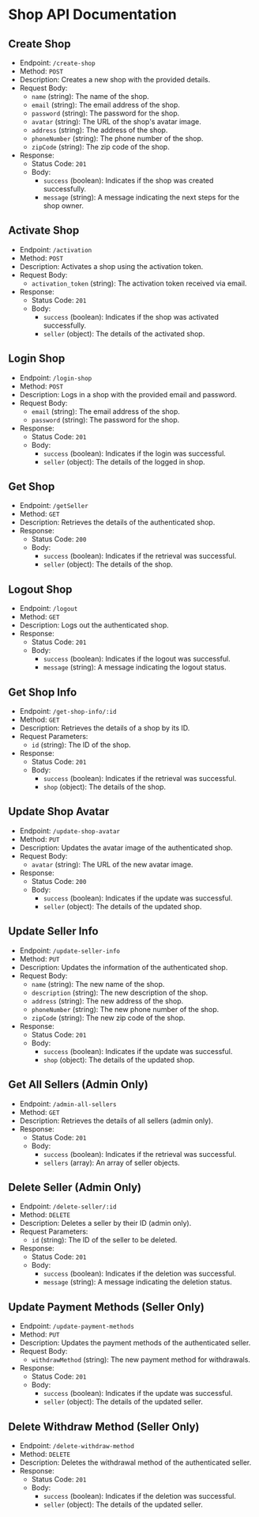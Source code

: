 # Shop API Documentation

## Create Shop

- Endpoint: `/create-shop`
- Method: `POST`
- Description: Creates a new shop with the provided details.
- Request Body:
    - `name` (string): The name of the shop.
    - `email` (string): The email address of the shop.
    - `password` (string): The password for the shop.
    - `avatar` (string): The URL of the shop's avatar image.
    - `address` (string): The address of the shop.
    - `phoneNumber` (string): The phone number of the shop.
    - `zipCode` (string): The zip code of the shop.
- Response:
    - Status Code: `201`
    - Body:
        - `success` (boolean): Indicates if the shop was created successfully.
        - `message` (string): A message indicating the next steps for the shop owner.

## Activate Shop

- Endpoint: `/activation`
- Method: `POST`
- Description: Activates a shop using the activation token.
- Request Body:
    - `activation_token` (string): The activation token received via email.
- Response:
    - Status Code: `201`
    - Body:
        - `success` (boolean): Indicates if the shop was activated successfully.
        - `seller` (object): The details of the activated shop.

## Login Shop

- Endpoint: `/login-shop`
- Method: `POST`
- Description: Logs in a shop with the provided email and password.
- Request Body:
    - `email` (string): The email address of the shop.
    - `password` (string): The password for the shop.
- Response:
    - Status Code: `201`
    - Body:
        - `success` (boolean): Indicates if the login was successful.
        - `seller` (object): The details of the logged in shop.

## Get Shop

- Endpoint: `/getSeller`
- Method: `GET`
- Description: Retrieves the details of the authenticated shop.
- Response:
    - Status Code: `200`
    - Body:
        - `success` (boolean): Indicates if the retrieval was successful.
        - `seller` (object): The details of the shop.

## Logout Shop

- Endpoint: `/logout`
- Method: `GET`
- Description: Logs out the authenticated shop.
- Response:
    - Status Code: `201`
    - Body:
        - `success` (boolean): Indicates if the logout was successful.
        - `message` (string): A message indicating the logout status.

## Get Shop Info

- Endpoint: `/get-shop-info/:id`
- Method: `GET`
- Description: Retrieves the details of a shop by its ID.
- Request Parameters:
    - `id` (string): The ID of the shop.
- Response:
    - Status Code: `201`
    - Body:
        - `success` (boolean): Indicates if the retrieval was successful.
        - `shop` (object): The details of the shop.

## Update Shop Avatar

- Endpoint: `/update-shop-avatar`
- Method: `PUT`
- Description: Updates the avatar image of the authenticated shop.
- Request Body:
    - `avatar` (string): The URL of the new avatar image.
- Response:
    - Status Code: `200`
    - Body:
        - `success` (boolean): Indicates if the update was successful.
        - `seller` (object): The details of the updated shop.

## Update Seller Info

- Endpoint: `/update-seller-info`
- Method: `PUT`
- Description: Updates the information of the authenticated shop.
- Request Body:
    - `name` (string): The new name of the shop.
    - `description` (string): The new description of the shop.
    - `address` (string): The new address of the shop.
    - `phoneNumber` (string): The new phone number of the shop.
    - `zipCode` (string): The new zip code of the shop.
- Response:
    - Status Code: `201`
    - Body:
        - `success` (boolean): Indicates if the update was successful.
        - `shop` (object): The details of the updated shop.

## Get All Sellers (Admin Only)

- Endpoint: `/admin-all-sellers`
- Method: `GET`
- Description: Retrieves the details of all sellers (admin only).
- Response:
    - Status Code: `201`
    - Body:
        - `success` (boolean): Indicates if the retrieval was successful.
        - `sellers` (array): An array of seller objects.

## Delete Seller (Admin Only)

- Endpoint: `/delete-seller/:id`
- Method: `DELETE`
- Description: Deletes a seller by their ID (admin only).
- Request Parameters:
    - `id` (string): The ID of the seller to be deleted.
- Response:
    - Status Code: `201`
    - Body:
        - `success` (boolean): Indicates if the deletion was successful.
        - `message` (string): A message indicating the deletion status.

## Update Payment Methods (Seller Only)

- Endpoint: `/update-payment-methods`
- Method: `PUT`
- Description: Updates the payment methods of the authenticated seller.
- Request Body:
    - `withdrawMethod` (string): The new payment method for withdrawals.
- Response:
    - Status Code: `201`
    - Body:
        - `success` (boolean): Indicates if the update was successful.
        - `seller` (object): The details of the updated seller.

## Delete Withdraw Method (Seller Only)

- Endpoint: `/delete-withdraw-method`
- Method: `DELETE`
- Description: Deletes the withdrawal method of the authenticated seller.
- Response:
    - Status Code: `201`
    - Body:
        - `success` (boolean): Indicates if the deletion was successful.
        - `seller` (object): The details of the updated seller.
